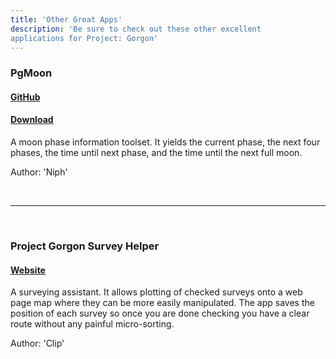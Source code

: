 ```yaml
---
title: 'Other Great Apps'
description: 'Be sure to check out these other excellent
applications for Project: Gorgon'
---
```


### PgMoon

#### [GitHub](https://github.com/dlebansais/PgMoon)

#### [Download](https://github.com/dlebansais/PgMoon/releases) 

A moon phase information toolset. 
It yields the current phase,
the next four phases, the time until next phase, and the
time until the next full moon.

Author: 'Niph'

<br>

---

<br>

### Project Gorgon Survey Helper

#### [Website](http://www.defenestration.co/pg/surveying/)

A surveying assistant.
It allows plotting of checked surveys onto a web page map where
they can be more easily manipulated. The app saves the position
of each survey so once you are done checking you have a clear
route without any painful micro-sorting.

Author: 'Clip'
